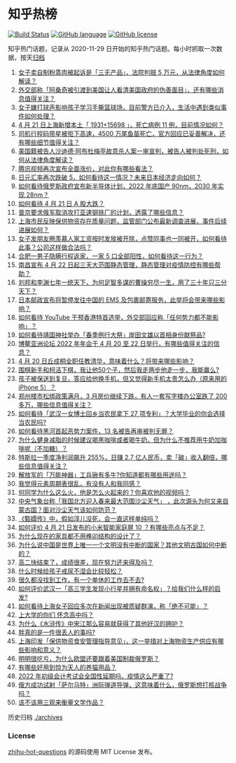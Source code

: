 # 知乎热榜
[![Build Status](https://github.com/ToWeLong/zhihu-hot-questions/workflows/CI/badge.svg)](https://github.com/ToWeLong/zhihu-hot-questions/actions)
[![GitHub language](https://img.shields.io/badge/language-golang-orange.svg)](https://golang.org/)
[![GitHub license](https://img.shields.io/github/license/ToWeLong/zhihu-hot-questions)](https://github.com/ToWeLong/zhihu-hot-questions/blob/main/LICENSE)

知乎热门话题，记录从 2020-11-29 日开始的知乎热门话题。每小时抓取一次数据，按天[归档](./archives)

<!-- BEGIN -->

1. [女子卖自制粉蒸肉被起诉是「三无产品」，法院判赔 5 万元，从法律角度如何解读？](https://www.zhihu.com/question/529247574)
1. [外交部称「阿桑奇被引渡到美国让人看清美国政府的伪善面目」，还有哪些消息值得关注？](https://www.zhihu.com/question/529245292)
1. [女子嫌打球声影响孩子学习手撕篮球场，目前警方已介入，生活中遇到类似事件如何处理？](https://www.zhihu.com/question/529246737)
1. [4 月 21 日上海新增本土「 1931+15698 」，死亡病例 11 例，目前情况如何？](https://www.zhihu.com/question/529357192)
1. [司机行程码带星被拒下高速，4500 万尾鱼苗死亡，官方回应已妥善解决，还有哪些细节值得关注？](https://www.zhihu.com/question/529189465)
1. [美国籍被告人沙迪德·阿布杜梅亭故意杀人案一审宣判，被告人被判处死刑，如何从法律角度解读？](https://www.zhihu.com/question/529257136)
1. [腾讯视频再次宣布全面涨价，对此你有哪些看法？](https://www.zhihu.com/question/502715761)
1. [日元汇率再次跌破 5，如何看待这一情况？未来日本经济走向如何？](https://www.zhihu.com/question/528802860)
1. [如何看待俄罗斯政府宣布新半导体计划，2022 年底国产 90nm，2030 年实现 28nm？](https://www.zhihu.com/question/528256636)
1. [如何看待 4 月 21 日 A 股大跌？](https://www.zhihu.com/question/529186957)
1. [普京要求俄军取消攻打亚速钢铁厂的计划，透露了哪些信息？](https://www.zhihu.com/question/529245404)
1. [上海市民反映保供物资存在质量问题，监管部门公布最新调查进展，事件后续进展如何？](https://www.zhihu.com/question/529201707)
1. [女子发朋友圈羡慕人家工资按时发放被开除，点赞同事也一同被开，如何看待此事？公司这样做合法吗？](https://www.zhihu.com/question/529298442)
1. [合肥一男子隐瞒行程返家，一家 5 口全部阳性，如何看待这一行为？](https://www.zhihu.com/question/528813117)
1. [南昌宣布 4 月 22 日起三天大范围静态管理，静态管理对疫情防控有哪些帮助？](https://www.zhihu.com/question/529243296)
1. [刘邦和李渊七年一统天下，为何足智多谋的曹操穷尽一生，用了三十年只三分天下？](https://www.zhihu.com/question/357020072)
1. [日本邮政宣布将暂停发往中国的 EMS 及包裹邮寄服务，此举将会带来哪些影响？](https://www.zhihu.com/question/529251192)
1. [如何看待 YouTube 干预香港特首选举，外交部回应称「任何势力都不能影响」？](https://www.zhihu.com/question/529268122)
1. [如何看待靖国神社举办「春季例行大祭」岸田文雄以首相身份献祭品?](https://www.zhihu.com/question/529168602)
1. [博鳌亚洲论坛 2022 年年会于 4 月 20 至 22 日举行，有哪些值得关注的信息？](https://www.zhihu.com/question/528707873)
1. [4 月 20 日丘成桐全职任教清华，意味着什么？将带来哪些影响？](https://www.zhihu.com/question/529210638)
1. [围棋新手和柯洁下棋，我让他50个子，然后我走两步他走一步，我能赢么?](https://www.zhihu.com/question/528691305)
1. [孩子被保送到复旦，答应给他换手机，但又觉得新手机太贵怎么办（原来用的iPhone 5）？](https://www.zhihu.com/question/522646992)
1. [郑州楼市松绑政策满月，3 月房价继续下跌，有人一套写字楼办公室跌了 200 多万，哪些信息值得关注？](https://www.zhihu.com/question/529176645)
1. [如何看待「武汉一女博士回乡当农民拿下 27 项专利」？大学毕业的你会选择当农民吗?](https://www.zhihu.com/question/529168384)
1. [如何看待黑河首起恶势力案件，13 名被告再审被判无罪？](https://www.zhihu.com/question/529176520)
1. [为什么健身减脂的时候建议喝黑咖啡或者喝牛奶，但为什么不推荐用牛奶加咖啡呢（不加糖）？](https://www.zhihu.com/question/527092314)
1. [特斯拉一季度净利润飙升 255%，日赚 2.7 亿人民币，卖「碳」收入翻倍，哪些信息值得关注？](https://www.zhihu.com/question/529210655)
1. [解放军的「万能神器」工兵锹有多牛?你知道都有哪些用途吗？](https://www.zhihu.com/question/527757616)
1. [我觉得元素周期表很乱，有没有人和我同感？](https://www.zhihu.com/question/524866803)
1. [何同学为什么这么火，他是怎么火起来的？你喜欢他的视频吗？](https://www.zhihu.com/question/528690509)
1. [中央气象台称「我国北方迎入春来最大范围沙尘天气」 ，此次源头为何又来自蒙古国？面对沙尘天气该如何防范？](https://www.zhihu.com/question/529204365)
1. [《甄嬛传》中，假如淳儿没死，会一直这样单纯吗？](https://www.zhihu.com/question/435467522)
1. [如何评价 4 月 21 日发布的小米智能家庭屏 10 ？有哪些亮点与不足？](https://www.zhihu.com/question/529226172)
1. [为什么现在的家具都不用榫卯结构的设计了？](https://www.zhihu.com/question/493984656)
1. [为什么说中国是世界上唯一一个文明没有中断的国家？其他文明古国如何中断的？](https://www.zhihu.com/question/32682567)
1. [高二快结束了，成绩很差，现在努力还来得及吗？](https://www.zhihu.com/question/527103162)
1. [什么时候给孩子戒尿不湿会比较轻松？](https://www.zhihu.com/question/523356085)
1. [很久都没找到工作，有一个单休的工作去不去?](https://www.zhihu.com/question/525763737)
1. [如何评价武汉一「高三学生发现小行星并拥有命名权」？给我们什么样的启发?](https://www.zhihu.com/question/529028846)
1. [如何看待上海女子回应多次在新闻出现被质疑群演，称「绝不可能」？](https://www.zhihu.com/question/529173629)
1. [上大学的你们 怀念高中吗？](https://www.zhihu.com/question/529274427)
1. [为什么《水浒传》中宋江那么容易就获得了其他好汉的拥护？](https://www.zhihu.com/question/526683261)
1. [胖真的是一件很丢人的事吗?](https://www.zhihu.com/question/525944677)
1. [上海印发「保供物资食安管理指导意见」，这一举措对上海物资生产供应有哪些影响和意义？](https://www.zhihu.com/question/529040944)
1. [明明很吃亏，为什么欧盟还要跟着美国制裁俄罗斯？](https://www.zhihu.com/question/519898014)
1. [有哪些好用到惊为天人的养猫用品？](https://www.zhihu.com/question/479299096)
1. [2022 年初级会计考试会全国性延期吗，疫情这么严重了?](https://www.zhihu.com/question/524742573)
1. [俄方成功试射「萨尔马特」洲际弹道导弹，这意味着什么，俄罗斯想打核战争吗？](https://www.zhihu.com/question/529155892)
1. [该不该用三观来衡量文学作品？](https://www.zhihu.com/question/472960844)

<!-- END -->

历史归档 [./archives](./archives)


### License
[zhihu-hot-questions](https://github.com/towelong/zhihu-hot-questions) 的源码使用 MIT License 发布。
